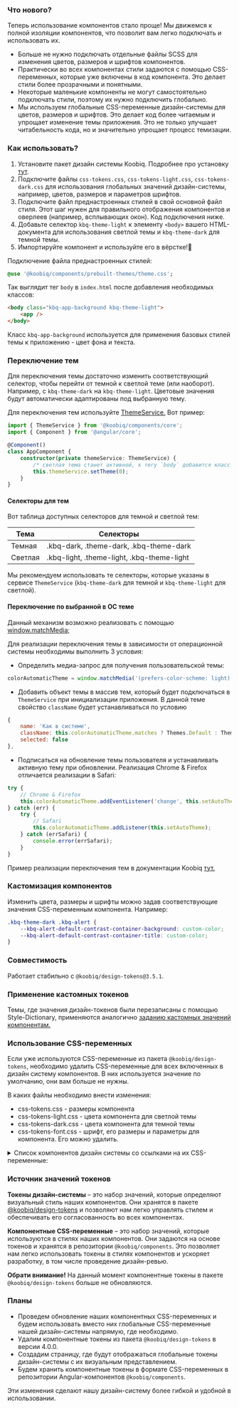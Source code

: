 <!-- cspell:disable -->

### Что нового?

Теперь использование компонентов стало проще! Мы движемся к полной изоляции компонентов, что позволит вам легко подключать и использовать их.

-   Больше не нужно подключать отдельные файлы SCSS для изменения цветов, размеров и шрифтов компонентов.
-   Практически во всех компонентах стили задаются с помощью CSS-переменных, которые уже включены в код компонента. Это делает стили более прозрачными и понятными.
-   Некоторые маленькие компоненты не могут самостоятельно подключать стили, поэтому их нужно подключить глобально.
-   Мы используем глобальные CSS-переменные дизайн-системы для цветов, размеров и шрифтов. Это делает код более читаемым и упрощает изменение темы приложения. Это не только улучшает читабельность кода, но и значительно упрощает процесс темизации.

### Как использовать?

1. Установите пакет дизайн системы Koobiq. Подробнее про установку [тут](/main/installation).
2. Подключите файлы `css-tokens.css`, `css-tokens-light.css`, `css-tokens-dark.css` для использования глобальных значений дизайн-системы, например, цветов, размеров и параметров шрифтов.
3. Подключите файл преднастроенных стилей в свой основной файл стиля. Этот шаг нужен для правильного отображения компонентов и оверлеев (например, всплывающих окон). Код подключения ниже.
4. Добавьте селектор `kbq-theme-light` к элементу `<body>` вашего HTML-документа для использования светлой темы и `kbq-theme-dark` для темной темы.
5. Импортируйте компонент и используйте его в вёрстке!🚀

Подключение файла преднастроенных стилей:

```sass
@use '@koobiq/components/prebuilt-themes/theme.css';
```

Так выглядит тег `body` в `index.html` после добавления необходимых классов:

```html
<body class="kbq-app-background kbq-theme-light">
    <app />
</body>
```

Класс `kbq-app-background` используется для применения базовых стилей темы к приложению - цвет фона и текста.

### Переключение тем

Для переключения темы достаточно изменить соответствующий селектор, чтобы перейти от темной к светлой теме (или наоборот). Например, с `kbq-theme-dark` на `kbq-theme-light`.
Цветовые значения будут автоматически адаптированы под выбранную тему.

Для переключения тем используйте [ThemeService.](https://github.com/koobiq/angular-components/tree/main/packages/components/core/services/theme.service.ts) Вот пример:

```ts
import { ThemeService } from '@koobiq/components/core';
import { Component } from '@angular/core';

@Component()
class AppComponent {
    constructor(private themeService: ThemeService) {
        /* светлая тема станет активной, к тегу `body` добавится класс `kbq-theme-light` */
        this.themeService.setTheme(0);
    }
}
```

#### Селекторы для тем

Вот таблица доступных селекторов для темной и светлой тем:

| Тема    | Селекторы                                  |
| ------- | ------------------------------------------ |
| Темная  | .kbq-dark, .theme-dark, .kbq-theme-dark    |
| Светлая | .kbq-light, .theme-light, .kbq-theme-light |

Мы рекомендуем использовать те селекторы, которые указаны в сервисе `ThemeService` (`kbq-theme-dark` для темной и `kbq-theme-light` для светлой).

#### Переключение по выбранной в ОС теме

Данный механизм возможно реализовать с помощью [window.matchMedia](https://developer.mozilla.org/en-US/docs/Web/API/Window/matchMedia);

Для реализации переключения темы в зависимости от операционной системы необходимы выполнить 3 условия:

-   Определить медиа-запрос для получения пользовательской темы:

```javascript
colorAutomaticTheme = window.matchMedia('(prefers-color-scheme: light)');
```

-   Добавить объект темы в массив тем, который будет подключаться в `ThemeService` при инициализации приложения. В данной теме свойство `className` будет устанавливаться по условию

```javascript
{
    name: 'Как в системе',
    className: this.colorAutomaticTheme.matches ? Themes.Default : Themes.Dark,
    selected: false
},
```

-   Подписаться на обновление темы пользователя и устанавливать активную тему при обновлении. Реализация Chrome & Firefox отличается реализации в Safari:

```javascript
try {
    // Chrome & Firefox
    this.colorAutomaticTheme.addEventListener('change', this.setAutoTheme);
} catch (err) {
    try {
        // Safari
        this.colorAutomaticTheme.addListener(this.setAutoTheme);
    } catch (errSafari) {
        console.error(errSafari);
    }
}
```

Пример реализации переключения тем в документации Koobiq [тут.](https://github.com/koobiq/angular-components/blob/main/apps/docs/src/app/components/navbar/navbar.component.ts)

### Кастомизация компонентов

Изменить цвета, размеры и шрифты можно задав соответствующие значения CSS-переменным компонента.
Например:

```css
.kbq-theme-dark .kbq-alert {
    --kbq-alert-default-contrast-container-background: custom-color;
    --kbq-alert-default-contrast-container-title: custom-color;
}
```

### Совместимость

Работает стабильно с `@koobiq/design-tokens@3.5.1`.

### Применение кастомных токенов

Темы, где значения дизайн-токенов были перезаписаны с помощью Style-Dictionary,
применяются аналогично [заданию кастомных значений компонентам.](#как-задать-кастомные-значения-компоненту-дизайн-системы)

### Использование CSS-переменных

Если уже используются CSS-переменные из пакета `@koobiq/design-tokens`, необходимо удалить CSS-переменные для всех включенных в дизайн систему компонентов.
В них используется значение по умолчанию, они вам больше не нужны.

В каких файлы необходимо внести изменения:

-   css-tokens.css - размеры компонента
-   css-tokens-light.css - цвета компонента для светлой темы
-   css-tokens-dark.css - цвета компонента для темной темы
-   css-tokens-font.css - шрифт, его размеры и параметры для компонента. Его можно удалить.

<details>
  <summary><span class="kbq-markdown__p">Список компонентов дизайн системы со ссылками на их CSS-переменные:</span></summary>
    <ul>
        <li><a href="https://github.com/koobiq/angular-components/tree/main/packages/components/accordion/accordion-tokens.scss">accordion</a></li>
        <li><a href="https://github.com/koobiq/angular-components/tree/main/packages/components/alert/alert-tokens.scss">alert</a></li>
        <li><a href="https://github.com/koobiq/angular-components/tree/main/packages/components/autocomplete/autocomplete-tokens.scss">autocomplete</a></li>
        <li><a href="https://github.com/koobiq/angular-components/tree/main/packages/components/badge/badge-tokens.scss">badge</a></li>
        <li><a href="https://github.com/koobiq/angular-components/tree/main/packages/components/button/button-tokens.scss">button</a></li>
        <li><a href="https://github.com/koobiq/angular-components/tree/main/packages/components/button-toggle/button-toggle-tokens.scss">button-toggle</a></li>
        <li><a href="https://github.com/koobiq/angular-components/tree/main/packages/components/checkbox/checkbox-tokens.scss">checkbox,pseudo-checkbox</a></li>
        <li><a href="https://github.com/koobiq/angular-components/tree/main/packages/components/code-block/code-block-tokens.scss">code-block</a></li>
        <li><a href="https://github.com/koobiq/angular-components/tree/main/packages/components/datepicker/datepicker-tokens.scss">datepicker</a></li>
        <li><a href="https://github.com/koobiq/angular-components/tree/main/packages/components/dl/dl-tokens.scss">description-list</a></li>
        <li><a href="https://github.com/koobiq/angular-components/tree/main/packages/components/divider/divider-tokens.scss">divider</a></li>
        <li><a href="https://github.com/koobiq/angular-components/tree/main/packages/components/dropdown/dropdown-tokens.scss">dropdown</a></li>
        <li><a href="https://github.com/koobiq/angular-components/tree/main/packages/components/empty-state/empty-state-tokens.scss">empty-state</a></li>
        <li><a href="https://github.com/koobiq/angular-components/tree/main/packages/components/file-upload/file-upload-tokens.scss">file-upload</a></li>
        <li><a href="https://github.com/koobiq/angular-components/tree/main/packages/components/form-field/form-field-tokens.scss">form-field</a></li>
        <li><a href="https://github.com/koobiq/angular-components/tree/main/packages/components/form-field/hint-tokens.scss">hint</a></li>
        <li><a href="https://github.com/koobiq/angular-components/tree/main/packages/components/icon/icon-tokens.scss">icon</a></li>
        <li><a href="https://github.com/koobiq/angular-components/tree/main/packages/components/icon/icon-button-tokens.scss">icon-button</a></li>
        <li><a href="https://github.com/koobiq/angular-components/tree/main/packages/components/icon/icon-item-tokens.scss">icon-item</a></li>
        <li><a href="https://github.com/koobiq/angular-components/tree/main/packages/components/input/input-tokens.scss">input</a></li>
        <li><a href="https://github.com/koobiq/angular-components/tree/main/packages/components/link/link-tokens.scss">link</a></li>
        <li><a href="https://github.com/koobiq/angular-components/tree/main/packages/components/list/list-tokens.scss">list</a></li>
        <li><a href="https://github.com/koobiq/angular-components/tree/main/packages/components/loader-overlay/loader-overlay-tokens.scss">loader-overlay</a></li>
        <li><a href="https://github.com/koobiq/angular-components/tree/main/packages/components/modal/modal-tokens.scss">modal</a></li>
        <li><a href="https://github.com/koobiq/angular-components/tree/main/packages/components/markdown/markdown-tokens.scss">markdown</a></li>
        <li><a href="https://github.com/koobiq/angular-components/tree/main/packages/components/navbar/navbar-tokens.scss">navbar</a></li>
        <li><a href="https://github.com/koobiq/angular-components/tree/main/packages/components/popover/popover-tokens.scss">popover</a></li>
        <li><a href="https://github.com/koobiq/angular-components/tree/main/packages/components/progress-bar/progress-bar-tokens.scss">progress-bar</a></li>
        <li><a href="https://github.com/koobiq/angular-components/tree/main/packages/components/progress-spinner/progress-spinner-tokens.scss">progress-spinner</a></li>
        <li><a href="https://github.com/koobiq/angular-components/tree/main/packages/components/radio/radio-tokens.scss">radio</a></li>
        <li><a href="https://github.com/koobiq/angular-components/tree/main/packages/components/risk-level/risk-level-tokens.scss">risk-level</a></li>
        <li><a href="https://github.com/koobiq/angular-components/tree/main/packages/components/select/select-tokens.scss">select</a></li>
        <li><a href="https://github.com/koobiq/angular-components/tree/main/packages/components/sidepanel/sidepanel-tokens.scss">sidepanel</a></li>
        <li><a href="https://github.com/koobiq/angular-components/tree/main/packages/components/scrollbar/scrollbar-tokens.scss">scrollbar-component</a></li>
        <li><a href="https://github.com/koobiq/angular-components/tree/main/packages/components/core/styles/theming/scrollbar-tokens.scss">scrollbar</a></li>
        <li><a href="https://github.com/koobiq/angular-components/tree/main/packages/components/core/forms/forms-tokens.scss">forms</a></li>
        <li><a href="https://github.com/koobiq/angular-components/tree/main/packages/components/core/option/option-tokens.scss">option</a></li>
        <li><a href="https://github.com/koobiq/angular-components/tree/main/packages/components/core/option/optgroup-tokens.scss">optgroup</a></li>
        <li><a href="https://github.com/koobiq/angular-components/tree/main/packages/components/core/option/option-action-tokens.scss">option-action</a></li>
        <li><a href="https://github.com/koobiq/angular-components/tree/main/packages/components/splitter/splitter-tokens.scss">splitter</a></li>
        <li><a href="https://github.com/koobiq/angular-components/tree/main/packages/components/tags/tag-tokens.scss">tag</a></li>
        <li><a href="https://github.com/koobiq/angular-components/tree/main/packages/components/tags/tag-input-tokens.scss">tag-input</a></li>
        <li><a href="https://github.com/koobiq/angular-components/tree/main/packages/components/table/table-tokens.scss">table</a></li>
        <li><a href="https://github.com/koobiq/angular-components/tree/main/packages/components/textarea/textarea-tokens.scss">textarea</a></li>
        <li><a href="https://github.com/koobiq/angular-components/tree/main/packages/components/timezone/timezone-option-tokens.scss">timezone</a></li>
        <li><a href="https://github.com/koobiq/angular-components/tree/main/packages/components/toast/toast-tokens.scss">toast</a></li>
        <li><a href="https://github.com/koobiq/angular-components/tree/main/packages/components/toggle/toggle-tokens.scss">toggle</a></li>
        <li><a href="https://github.com/koobiq/angular-components/tree/main/packages/components/tooltip/tooltip-tokens.scss">tooltip</a></li>
        <li><a href="https://github.com/koobiq/angular-components/tree/main/packages/components/tree/tree-tokens.scss">tree</a></li>
        <li><a href="https://github.com/koobiq/angular-components/tree/main/packages/components/tree-select/tree-select-tokens.scss">tree-select</a></li>
    </ul>
</details>

### Источник значений токенов

**Токены дизайн-системы** – это набор значений, которые определяют визуальный стиль наших компонентов.
Они хранятся в пакете [@koobiq/design-tokens](https://github.com/koobiq/design-tokens) и позволяют нам легко управлять стилем и обеспечивать его согласованность во всех компонентах.

**Компонентные CSS-переменные** – это набор значений, которые используются в стилях наших компонентов. Они задаются на основе токенов и хранятся в репозитории `@koobiq/components`.
Это позволяет нам легко использовать токены в стилях компонентов и ускоряет разработку, в том числе проведение дизайн-ревью.

**Обрати внимание!** На данный момент компонентные токены в пакете `@koobiq/design-tokens` больше не обновляются.

### Планы

-   Проведем обновление наших компонентных CSS-переменных и будем использовать вместо них глобальные CSS-переменные нашей дизайн-системы напрямую, где необходимо.
-   Удалим компонентные токены из пакета `@koobiq/design-tokens` в версии 4.0.0.
-   Создадим страницу, где будут отображаться глобальные токены дизайн-системы с их визуальным представлением.
-   Будем хранить компонентные токены в формате CSS-переменных в репозитории Angular-компонентов `@koobiq/components`.

Эти изменения сделают нашу дизайн-систему более гибкой и удобной в использовании.
